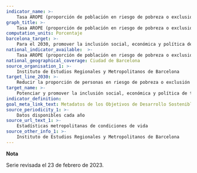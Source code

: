 ```yaml
---
indicator_name: >-
    Tasa AROPE (proporción de población en riesgo de pobreza o exclusión social) 
graph_title: >-
    Tasa AROPE (proporción de población en riesgo de pobreza o exclusión social) 
computation_units: Porcentaje
barcelona_target: >-
    Para el 2030, promover la inclusión social, económica y política de todas las personas
national_indicator_available:  >-
    Tasa AROPE (proporción de población en riesgo de pobreza o exclusión social) 
national_geographical_coverage: Ciudad de Barcelona 
source_organisation_1: >-
    Instituto de Estudios Regionales y Metropolitanos de Barcelona
target_line_2030: >-
    Reducir la proporción de personas en riesgo de pobreza o exclusión a menos del 15 %
target_name: >-
    Potenciar y promover la inclusión social, económica y política de todas las personas, independientemente de su edad, sexo, discapacidad, raza, etnia, origen, religión, situación económica u otra condición
indicator_definition:
goal_meta_link_text: Metadatos de los Objetivos de Desarrollo Sostenible de las Naciones Unidas (pdf 894kB)
source_periodicity_1: >-
    Datos disponibles cada año
source_url_text_1: >-
    Estadísticas metropolitanas de condiciones de vida 
source_other_info_1: >-
    Instituto de Estudios Regionales y Metropolitanos de Barcelona
---
```

**Nota**

Serie revisada el 23 de febrero de 2023.
